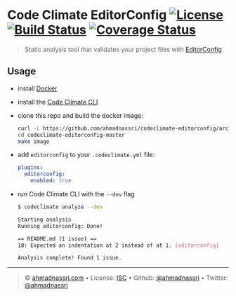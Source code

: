 # Code Climate EditorConfig [![License][license-image]][license-url] [![Build Status][travis-image]][travis-url] [![Coverage Status][codeclimate-coverage]][codeclimate-url]

> Static analysis tool that validates your project files with [EditorConfig][editorconfig]

## Usage

* install [Docker][docker]

* install the [Code Climate CLI][codeclimate-cli]

* clone this repo and build the docker image:

  ```bash
  curl -L https://github.com/ahmadnassri/codeclimate-editorconfig/archive/master.tar.gz | tar xvz
  cd codeclimate-editorconfig-master
  make image
  ```

* add `editorconfig` to your `.codeclimate.yml` file:

  ```yaml
  plugins:
    editorconfig:
      enabled: true
  ```

* run Code Climate CLI with the `--dev` flag

  ```bash
  $ codeclimate analyze --dev

  Starting analysis
  Running editorconfig: Done!

  == README.md (1 issue) ==
  18: Expected an indentation at 2 instead of at 1. [editorconfig]

  Analysis complete! Found 1 issue.
  ```

---
> :copyright: [ahmadnassri.com](https://www.ahmadnassri.com) &bull; 
> License: [ISC][license-url] &bull; 
> Github: [@ahmadnassri](https://github.com/ahmadnassri) &bull; 
> Twitter: [@ahmadnassri](https://twitter.com/ahmadnassri)

[license-url]: http://choosealicense.com/licenses/isc/
[license-image]: https://img.shields.io/github/license/ahmadnassri/codeclimate-editorconfig.svg?style=flat-square

[travis-url]: https://travis-ci.org/ahmadnassri/codeclimate-editorconfig
[travis-image]: https://img.shields.io/travis/ahmadnassri/codeclimate-editorconfig.svg?style=flat-square

[npm-url]: https://www.npmjs.com/package/${name}
[npm-version]: https://img.shields.io/npm/v/${name}.svg?style=flat-square
[npm-downloads]: https://img.shields.io/npm/dm/${name}.svg?style=flat-square

[codeclimate-url]: https://codeclimate.com/github/ahmadnassri/codeclimate-editorconfig
[codeclimate-coverage]: https://api.codeclimate.com/v1/badges/f93b60303ce434b0b007/test_coverage

[docker]: https://www.docker.com/
[editorconfig]: http://editorconfig.org
[codeclimate-cli]: https://github.com/codeclimate/codeclimate
